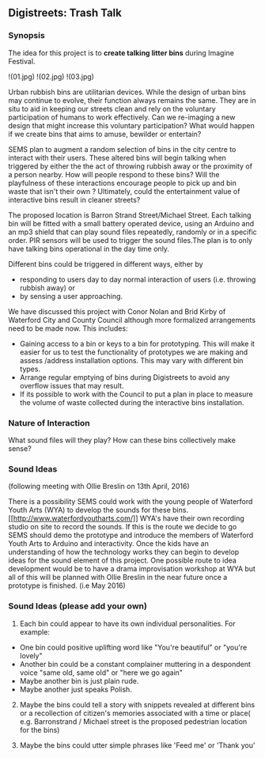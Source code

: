 ## Digistreets: Trash Talk

### Synopsis
The idea for this project is to **create talking litter bins** during Imagine Festival.

!(01.jpg)
!(02.jpg)
!(03.jpg)

Urban rubbish bins are utilitarian devices. While the design of urban bins may continue to evolve, their function always remains the same. They are in situ to aid in keeping our streets clean and rely on the voluntary participation of humans to work effectively. Can we re-imaging a new design that might increase this voluntary participation? 
What would happen if we create bins that aims to amuse, bewilder or entertain?

SEMS plan to augment a random selection of bins in the city centre to interact with their users. These altered bins will begin talking when triggered by either the the act of throwing rubbish away or the proximity of a person nearby. How will people respond to these bins?  Will the playfulness of these interactions encourage people to pick up and bin waste that isn't their own ? Ultimately, could the entertainment value of interactive bins result in cleaner streets?

The proposed location is Barron Strand Street/Michael Street. Each talking bin will be fitted with a small battery operated device, using an Arduino and an mp3 shield that can play sound files repeatedly, randomly or in a specific order. PIR sensors will be used to trigger the sound files.The plan is to only have talking bins operational in the day time only.

Different bins could be triggered in different ways, 
either by
- responding to users day to day normal interaction of users (i.e. throwing rubbish away) or
- by sensing a user approaching.

We have discussed this project with Conor Nolan and Brid Kirby of Waterford City and County Council although more formalized arrangements need to be made now.
This includes:

- Gaining access to a bin or keys to a bin for prototyping. This will make it easier for us to test the functionality of prototypes we are making and assess /address installation options. This may vary with different bin types. 
- Arrange regular emptying of bins during Digistreets to avoid any overflow issues that may result.
- If its possible to work with the Council to put a plan in place to measure the volume of waste collected during the  interactive bins installation. 

### Nature of Interaction

What sound files will they play? How can these bins collectively make sense? 

### Sound Ideas
(following meeting with Ollie Breslin on 13th April, 2016)

There is a possibility SEMS could work with the young people of Waterford Youth Arts (WYA) to develop the sounds for these bins.
[[http://www.waterfordyoutharts.com/]]
WYA's have their own recording studio on site to record the sounds. If this is the route we decide to go SEMS should demo the prototype and introduce the members of Waterford Youth Arts to Arduino and interactivity. Once the kids have an understanding of how the technology works they can begin to develop ideas for the sound element of this project.  One possible route to idea development would be to have a drama improvisation workshop at WYA but all of this will be planned with Ollie Breslin in the near future once a prototype is finished. (i.e May 2016)

### Sound Ideas (please add your own)

1. Each bin could appear to have its own individual personalities.
For example:
* One bin could positive uplifting word like "You're beautiful" or "you're lovely"
* Another bin could be a constant complainer muttering in a despondent voice "same old, same old" or "here we go again"
* Maybe another bin is just plain rude. 
* Maybe another just speaks Polish.

2. Maybe the bins could tell a story with snippets revealed at different bins or a recollection of citizen's memories associated with a time or place( e.g. Barronstrand / Michael street is the proposed pedestrian location for the bins)

3. Maybe the bins could utter simple phrases like 'Feed me' or 'Thank you' 





